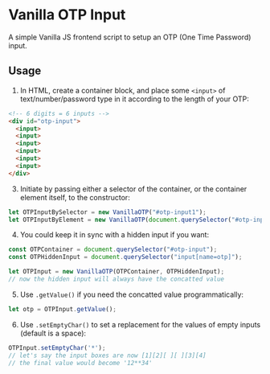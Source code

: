 # Vanilla OTP Input
A simple Vanilla JS frontend script to setup an OTP (One Time Password) input.

## Usage
1. In HTML, create a container block, and place some `<input>` of text/number/password type in it according to the length of your OTP:
```html
<!-- 6 digits = 6 inputs -->
<div id="otp-input">
  <input>
  <input>
  <input>
  <input>
  <input>
  <input>
</div>
```
3. Initiate by passing either a selector of the container, or the container element itself, to the constructor:
```js
let OTPInputBySelector = new VanillaOTP("#otp-input1");
let OTPInputByElement = new VanillaOTP(document.querySelector("#otp-input2"));
```
4. You could keep it in sync with a hidden input if you want:
```js
const OTPContainer = document.querySelector("#otp-input");
const OTPHiddenInput = document.querySelector("input[name=otp]");

let OTPInput = new VanillaOTP(OTPContainer, OTPHiddenInput);
// now the hidden input will always have the concatted value
```
5. Use `.getValue()` if you need the concatted value programmatically:
```js
let otp = OTPInput.getValue();
```
6. Use `.setEmptyChar()` to set a replacement for the values of empty inputs (default is a space):
```js
OTPInput.setEmptyChar('*');
// let's say the input boxes are now [1][2][ ][ ][3][4]
// the final value would become '12**34'
```